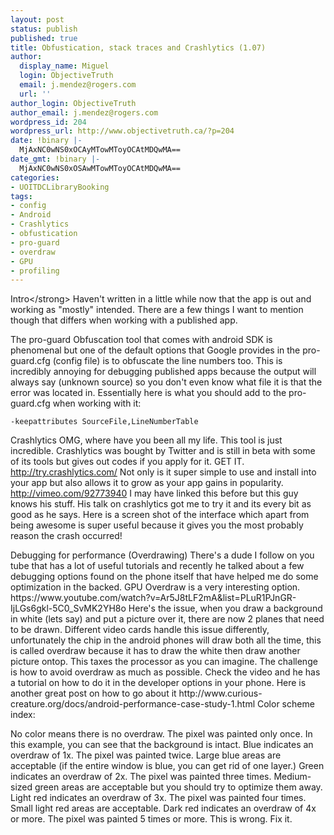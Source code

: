 ```yaml
---
layout: post
status: publish
published: true
title: Obfustication, stack traces and Crashlytics (1.07)
author:
  display_name: Miguel
  login: ObjectiveTruth
  email: j.mendez@rogers.com
  url: ''
author_login: ObjectiveTruth
author_email: j.mendez@rogers.com
wordpress_id: 204
wordpress_url: http://www.objectivetruth.ca/?p=204
date: !binary |-
  MjAxNC0wNS0xOCAyMTowMToyOCAtMDQwMA==
date_gmt: !binary |-
  MjAxNC0wNS0xOSAwMTowMToyOCAtMDQwMA==
categories:
- UOITDCLibraryBooking
tags:
- config
- Android
- Crashlytics
- obfustication
- pro-guard
- overdraw
- GPU
- profiling
---
```

Intro</strong\>
 Haven't written in a little while now that the app is out and working
as "mostly" intended. There are a few things I want to mention though
that differs when working with a published app.

The pro-guard Obfuscation tool that comes with android SDK is phenomenal
but one of the default options that Google provides in the pro-guard.cfg
(config file) is to obfuscate the line numbers too. This is incredibly
annoying for debugging published apps because the output will always say
(unknown source) so you don't even know what file it is that the error
was located in. Essentially here is what you should add to the
pro-guard.cfg when working with it:

```
-keepattributes SourceFile,LineNumberTable
```

Crashlytics</span></strong></h2>
OMG, where have you been all my life. This tool is just incredible.
Crashlytics was bought by Twitter</strong> and is still in beta with some of its tools but gives out codes if you apply for it.
GET IT.
http://try.crashlytics.com/</a>
Not only is it super simple to use and install into your app but also allows it to grow as your app gains in popularity.
http://vimeo.com/92773940
I may have linked this before but this guy knows his stuff. His talk on crashlytics</strong> got me to try it and its every bit as good as he says.
Here is a screen shot of the interface</strong> which apart from being awesome is super useful because it gives you the most probably reason the crash occurred!
</a>
</h2>
Debugging for performance (Overdrawing)</span></strong></h2>
There's a dude I follow on you tube that has a lot of useful tutorials and recently he talked about a few debugging options found on the phone itself that have helped me do some optimization in the backed.
GPU Overdraw</strong> is a very interesting option.
https://www.youtube.com/watch?v=Ar5J8tLF2mA&list=PLuR1PJnGR-IjLGs6gkl-5C0_SvMK2YH8o
Here's the issue, when you draw a background in white (lets say) and put a picture over it, there are now 2 planes that need to be drawn.
Different video cards handle this issue differently, unfortunately the chip in the android phones will draw both all the time, this is called overdraw</strong> because it has to draw the white then draw another picture ontop. This taxes the processor as you can imagine. The challenge is how to avoid overdraw as much as possible. Check the video and he has a tutorial on how to do it in the developer options in your phone.
Here is another great post on how to go about it
http://www.curious-creature.org/docs/android-performance-case-study-1.html</a>
Color scheme index:

No color</strong> means there is no overdraw. The pixel was painted only once. In this example, you can see that the background is intact.</li>
Blue</strong> indicates an overdraw of 1x. The pixel was painted twice. Large blue areas are acceptable (if the entire window is blue, you can get rid of one layer.)</li>
Green</strong> indicates an overdraw of 2x. The pixel was painted three times. Medium-sized green areas are acceptable but you should try to optimize them away.</li>
Light red</strong> indicates an overdraw of 3x. The pixel was painted four times. Small light red areas are acceptable.</li>
Dark red</strong> indicates an overdraw of 4x or more. The pixel was painted 5 times or more. This is wrong. Fix it.</li>
</ul>
